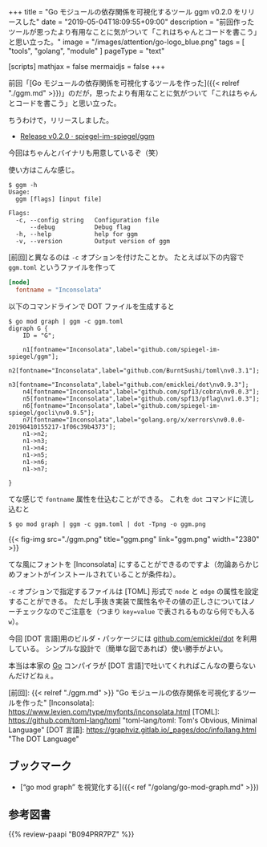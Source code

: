 +++
title = "Go モジュールの依存関係を可視化するツール ggm v0.2.0 をリリースした"
date =  "2019-05-04T18:09:55+09:00"
description = "前回作ったツールが思ったより有用なことに気がついて「これはちゃんとコードを書こう」と思い立った。"
image = "/images/attention/go-logo_blue.png"
tags  = [ "tools", "golang", "module" ]
pageType = "text"

[scripts]
  mathjax = false
  mermaidjs = false
+++

前回「[Go モジュールの依存関係を可視化するツールを作った]({{< relref "./ggm.md" >}})」のだが，思ったより有用なことに気がついて「これはちゃんとコードを書こう」と思い立った。

ちうわけで，リリースしました。

- [Release v0.2.0 · spiegel-im-spiegel/ggm](https://github.com/spiegel-im-spiegel/ggm/releases/tag/v0.2.0)

今回はちゃんとバイナリも用意しているぞ（笑）

使い方はこんな感じ。

```text
$ ggm -h
Usage:
  ggm [flags] [input file]

Flags:
  -c, --config string   Configuration file
      --debug           Debug flag
  -h, --help            help for ggm
  -v, --version         Output version of ggm
```

[前回]と異なるのは `-c` オプションを付けたことか。
たとえば以下の内容で `ggm.toml` というファイルを作って

```toml
[node]
  fontname = "Inconsolata"
```

以下のコマンドラインで DOT ファイルを生成すると

```text
$ go mod graph | ggm -c ggm.toml
digraph G {
	ID = "G";
	
	n1[fontname="Inconsolata",label="github.com/spiegel-im-spiegel/ggm"];
	n2[fontname="Inconsolata",label="github.com/BurntSushi/toml\nv0.3.1"];
	n3[fontname="Inconsolata",label="github.com/emicklei/dot\nv0.9.3"];
	n4[fontname="Inconsolata",label="github.com/spf13/cobra\nv0.0.3"];
	n5[fontname="Inconsolata",label="github.com/spf13/pflag\nv1.0.3"];
	n6[fontname="Inconsolata",label="github.com/spiegel-im-spiegel/gocli\nv0.9.5"];
	n7[fontname="Inconsolata",label="golang.org/x/xerrors\nv0.0.0-20190410155217-1f06c39b4373"];
	n1->n2;
	n1->n3;
	n1->n4;
	n1->n5;
	n1->n6;
	n1->n7;
	
}
```

てな感じで `fontname` 属性を仕込むことができる。
これを `dot` コマンドに流し込むと

```text
$ go mod graph | ggm -c ggm.toml | dot -Tpng -o ggm.png
```

{{< fig-img src="./ggm.png" title="ggm.png" link="ggm.png" width="2380" >}}

てな風にフォントを [Inconsolata] にすることができるのですよ（勿論あらかじめフォントがインストールされていることが条件ね）。

`-c` オプションで指定するファイルは [TOML] 形式で `node` と `edge` の属性を設定することができる。
ただし手抜き実装で属性名やその値の正しさについてはノーチェックなのでご注意を（つまり `key=value` で表されるものなら何でも入る`w`）。

今回 [DOT 言語]用のビルダ・パッケージには [github.com/emicklei/dot](https://github.com/emicklei/dot "emicklei/dot: Go package for writing descriptions using the Graphviz DOT language") を利用している。
シンプルな設計で（簡単な図であれば）使い勝手がよい。

本当は本家の [Go] コンパイラが [DOT 言語]で吐いてくれればこんなの要らないんだけどねぇ。

[Go]: https://golang.org/ "The Go Programming Language"
[Go 言語]: https://golang.org/ "The Go Programming Language"
[前回]: {{< relref "./ggm.md" >}} "Go モジュールの依存関係を可視化するツールを作った"
[Inconsolata]: https://www.levien.com/type/myfonts/inconsolata.html
[TOML]: https://github.com/toml-lang/toml "toml-lang/toml: Tom's Obvious, Minimal Language"
[DOT 言語]: https://graphviz.gitlab.io/_pages/doc/info/lang.html "The DOT Language"

## ブックマーク

- [“go mod graph” を視覚化する]({{< ref "/golang/go-mod-graph.md" >}})

## 参考図書

{{% review-paapi "B094PRR7PZ" %}} <!-- プログラミング言語Go -->
